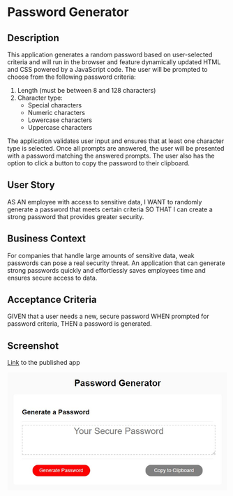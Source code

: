 # Password Generator

## Description
This application generates a random password based on user-selected criteria and will run in the browser and feature dynamically updated HTML and CSS powered by a JavaScript code. The user will be prompted to choose from the following password criteria:

1. Length (must be between 8 and 128 characters)
2. Character type:
    * Special characters
    * Numeric characters
    * Lowercase characters
    * Uppercase characters

The application validates user input and ensures that at least one character type is selected. Once all prompts are answered, the user will be presented with a password matching the answered prompts. The user also has the option to click a button to copy the password to their clipboard.

## User Story
AS AN employee with access to sensitive data, I WANT to randomly generate a password that meets certain criteria SO THAT I can create a strong password that provides greater security.

## Business Context
For companies that handle large amounts of sensitive data, weak passwords can pose a real security threat. An application that can generate strong passwords quickly and effortlessly saves employees time and ensures secure access to data.

## Acceptance Criteria
GIVEN that a user needs a new, secure password WHEN prompted for password criteria, THEN a password is generated.

## Screenshot
[Link](https://aritse.github.io/password-generator/) to the published app

![Password Generator Screenshot](screenshot.jpg)
